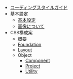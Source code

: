 * [コーディングスタイルガイド](/ja/)
* 基本設定
  * [基本設定](/ja/basic.md)
  * [画像について](/ja/image.md)
* CSS構成案
  * [概要](/ja/methodologies/)
  * [Foundation](/ja/methodologies/foundation.md)
  * [Layout](/ja/methodologies/layout.md)
  * Object
    * [Component](/ja/methodologies/object/component.md)
    * [Project](/ja/methodologies/object/project.md)
    * [Utility](/ja/methodologies/object/utility.md)